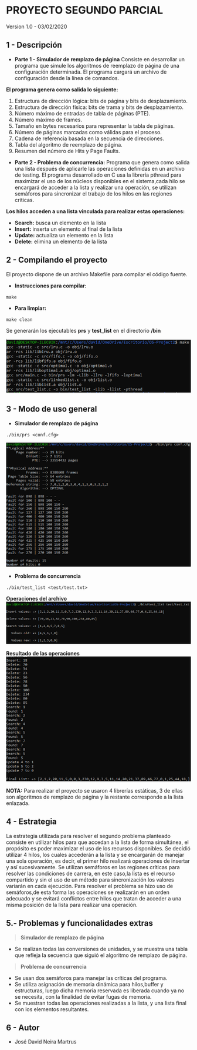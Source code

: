 PROYECTO SEGUNDO PARCIAL
======================
Version 1.0 - 03/02/2020

1 - Descripción
---------------
* **Parte 1 - Simulador de remplazo de página** Consiste en desarrollar un programa que simule los algoritmos de reemplazo de página de una configuración determinada. El programa cargará un archivo de configuración desde la línea de comandos.

**El programa genera como salida lo siguiente:**

1. Estructura de dirección lógica: bits de página y bits de desplazamiento.
2. Estructura de dirección física: bits de trama y bits de desplazamiento.
3. Número máximo de entradas de tabla de páginas (PTE).
4. Número máximo de frames.
5. Tamaño en bytes necesarios para representar la tabla de páginas.
6. Número de páginas marcadas como válidas para el proceso.
7. Cadena de referencia basada en la secuencia de direcciones.
8. Tabla del algoritmo de reemplazo de página.
9. Resumen del número de Hits y Page Faults.

* **Parte 2 - Problema de concurrencia:** Programa que genera como salida una lista después de aplicarle las operaciones definidas en un archivo de testing. El programa desarrollado en C usa la librería pthread para maximizar el uso de los núcleos disponibles en el sistema,cada hilo se encargará de acceder a la lista y realizar una operación, se utilizan semáforos para sincronizar el trabajo de los hilos en las regiones críticas.

**Los hilos acceden a una lista vinculada para realizar estas operaciones:**

* **Search:** busca un elemento en la lista
* **Insert:** inserta un elemento al final de la lista
* **Update:** actualiza un elemento en la lista
* **Delete:** elimina un elemento de la lista



2 - Compilando el proyecto
----------------------------
El proyecto dispone de un archivo Makefile para compilar el código fuente.

* **Instrucciones para compilar:**
```
make
```

* **Para limpiar:**
```
make clean
```
Se generarán los ejecutables **prs** y **test_list** en el directorio **/bin**

![Make](images/imagen0.png)

3 - Modo de uso general
------------------------

* **Simulador de remplazo de página**
```
./bin/prs <conf.cfg>

```
![simulador](images/imagen1.png)
* **Problema de concurrencia**

```
./bin/test_list <test/test.txt>

```
**Operaciones del archivo**
![list](images/imagen2.png)


**Resultado de las operaciones**
![list_final](images/imagen3.png)

**NOTA:** Para realizar el proyecto se usaron 4 librerías estáticas, 3 de ellas son algoritmos de remplazo de página y la restante corresponde a la lista enlazada.

4 - Estrategia
---------------
La estrategia utilizada para resolver el segundo problema planteado consiste en utilizar hilos para que accedan a la lista de forma simultánea, el propósito es poder maximizar el uso de los recursos disponibles.
Se decidió utilizar 4 hilos, los cuales accederán a la lista y se encargarán de manejar una sola operación, es decir, el primer hilo realizará operaciones de insertar y así sucesivamente. Se utilizan semáforos en las regiones críticas para resolver las condiciones de carrera, en este caso,la lista es el recurso compartido y sin el uso de un método para sincronización los valores variarán en cada ejecución. Para resolver el problema se hizo uso de semáforos,de esta forma las operaciones se realizarán en un orden adecuado y se evitará conflictos entre hilos que tratan de acceder a una misma posición de la lista para realizar una operación.

5.- Problemas y funcionalidades extras
---------------
> **Simulador de remplazo de página** 
* Se realizan todas las conversiones de unidades, y se muestra una tabla que refleja la secuencia que siguió el algoritmo de remplazo de página.

> **Problema de concurrencia**
* Se usan dos semáforos para manejar las críticas del programa.
* Se utiliza asignación de memoria dinámica para hilos,buffer y estructuras, luego dicha memoria reservada es liberada cuando ya no se necesita, con la finalidad de evitar fugas de memoria.
* Se muestran todas las operaciones realizadas a la lista, y una lista final con los elementos resultantes.

6 - Autor
-----------

* José David Neira Martrus